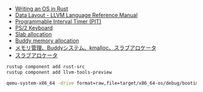 
- [Writing an OS in Rust](https://os.phil-opp.com/)
- [Data Layout - LLVM Language Reference Manual](https://llvm.org/docs/LangRef.html#data-layout)
- [Programmable Interval Timer (PIT)](https://wiki.osdev.org/Programmable_Interval_Timer)
- [PS/2 Keyboard](https://wiki.osdev.org/PS/2_Keyboard)
- [Slab allocation](https://en.wikipedia.org/wiki/Slab_allocation)
- [Buddy memory allocation](https://en.wikipedia.org/wiki/Buddy_memory_allocation)
- [メモリ管理、Buddyシステム、kmalloc、スラブアロケータ](http://www.coins.tsukuba.ac.jp/~yas/coins/os2-2010/2011-01-11/)
- [スラブアロケータ](https://wiki.bit-hive.com/linuxkernelmemo/pg/%E3%82%B9%E3%83%A9%E3%83%96%E3%82%A2%E3%83%AD%E3%82%B1%E3%83%BC%E3%82%BF)

```sh
rustup component add rust-src
rustup component add llvm-tools-preview

qemu-system-x86_64 -drive format=raw,file=target/x86_64-os/debug/bootimage-mini_os.bin
```
